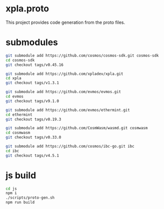 # xpla.proto

This project provides code generation from the proto files. 

# submodules

```sh
git submodule add https://github.com/cosmos/cosmos-sdk.git cosmos-sdk
cd cosmos-sdk
git checkout tags/v0.45.16
```

```sh
git submodule add https://github.com/xpladev/xpla.git
cd xpla
git checkout tags/v1.3.1
```

```sh
git submodule add https://github.com/evmos/evmos.git
cd evmos
git checkout tags/v9.1.0
```

```sh
git submodule add https://github.com/evmos/ethermint.git
cd ethermint
git checkout tags/v0.19.3
```

```sh
git submodule add https://github.com/CosmWasm/wasmd.git cosmwasm
cd cosmwasm
git checkout tags/v0.33.0
```

```sh
git submodule add https://github.com/cosmos/ibc-go.git ibc
cd ibc
git checkout tags/v4.5.1
```

# js build

```sh
cd js
npm i
./scripts/proto-gen.sh
npm run build
```

